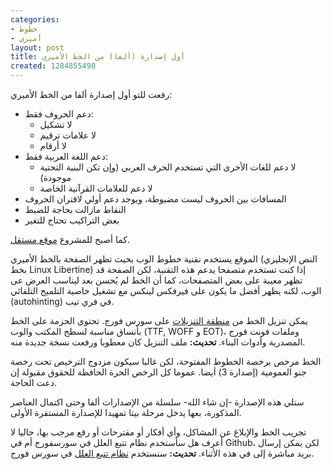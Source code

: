 ```yaml
---
categories:
- خطوط
- أميري
layout: post
title: أول إصدارة (ألفا) من الخط الأميري
created: 1284855498
---
```

رفعت للتو أول إصدارة ألفا من الخط الأميري:

* دعم الحروف فقط:
  * لا تشكيل
  * لا علامات ترقيم
  * لا أرقام
* دعم اللغة العربية فقط:
  * لا دعم للغات الأخرى التي تستخدم الحرف العربي (وإن تكن البنية التحتية موجودة)
  * لا دعم للعلامات القرآنية الخاصة
* المسافات بين الحروف ليست مضبوطة، ويوجد دعم أولي لاقتران الحروف
* النقاط مازالت بحاجة للضبط
* بعض التراكيب تحتاج للتغير

كما أصبح للمشروع [موقع مستقل](http://amiri.sourceforge.net).
<!--break-->
الموقع يستخدم تقنية خطوط الوب بحيث تظهر الصفحة بالخط الأميري (النص الإنجليزي بخط Linux Libertine) إذا كنت تستخدم متصفحا يدعم هذه التقنية، لكن الصفحة قد تظهر معيبة على بعض المتصفحات، كما أن الخط لم يُحسن بعد ليناسب العرض عى الوب، لكنه يظهر أفضل ما يكون على فيرفكس لينكس مع تشغيل خاصية التلميح التلقائي (autohinting) في فري تيب.

يمكن تنزيل الخط من [منطقة التنزيلات](http://sourceforge.net/projects/amiri/files) على سورس فورج. تحتوي الحزمة على الخط بأنساق مناسبة لسطح المكتب والوب (TTF, WOFF و EOT)، وملفات فونت فورج المصدرية وأدوات البناء.
**تحديث:** ملف التنزيل كان معطوبا ورفعت نسخة جديدة منه.

الخط مرخص برخصة الخطوط المفتوحة، لكن غالبا سيكون مزدوج الترخيص تحت رخصة جنو العمومية (إصدارة 3) أيضا. عموما كل الرخص الحرة الحافظة للحقوق مقبولة إن دعت الحاجة.

ستلي هذه الإصدارة -إن شاء الله- سلسلة من الإصدارات ألفا وحتى اكتمال العناصر المذكورة، بعها يدخل مرحلة بيتا تمهيدا للإصدارة المستقرة الأولى.

تجريب الخط والإبلاغ عن المشاكل، وأي أفكار أو مقترحات أو رقع مرجب بها، حاليا لا أعرف هل سأستخدم نظام تتبع العلل في سورسفورج أم في Github، لكن يمكن إرسال بريد مباشرة إلى في هذه الأثناء.
**تحديث:** سنستخدم [نظام تتبع العلل](https://sourceforge.net/tracker/?group_id=320653) في سورس فورج.
